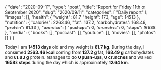 {
    "date": "2020-09-11",
    "type": "post",
    "title": "Report for Friday 11th of September 2020",
    "slug": "2020\/09\/11",
    "categories": [
        "Daily report"
    ],
    "images": [],
    "health": {
        "weight": 81.7,
        "height": 173,
        "age": 14513
    },
    "nutrition": {
        "calories": 2263.46,
        "fat": 137.2,
        "carbohydrates": 168.49,
        "protein": 81.83
    },
    "exercise": {
        "pushups": 0,
        "crunches": 0,
        "steps": 16588
    },
    "media": {
        "books": [],
        "podcast": [],
        "youtube": [],
        "movies": [],
        "photos": []
    }
}

Today I am <strong>14513 days</strong> old and my weight is <strong>81.7 kg</strong>. During the day, I consumed <strong>2263.46 kcal</strong> coming from <strong>137.2 g</strong> fat, <strong>168.49 g</strong> carbohydrates and <strong>81.83 g</strong> protein. Managed to do <strong>0 push-ups</strong>, <strong>0 crunches</strong> and walked <strong>16588 steps</strong> during the day which is approximately <strong>12.64 km</strong>.